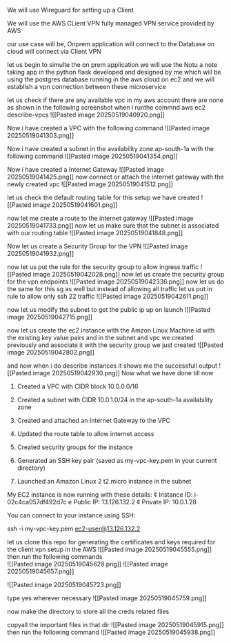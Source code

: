 
We will use Wireguard for setting up a Client 

We will use the AWS CLient VPN fully managed VPN service provided by AWS

our use case will be, Onprem application will connect to the Database on cloud will connect via Client VPN

let us begin 
to simulte the on prem application we will use the Notu a note taking app in the python flask developed and designed by me which will be using the postgres database running in the aws cloud on ec2 and we will establish a vpn connection between these microservice

let us check if there are any available vpc in my aws account 
there are none as shown in the following screenshot when i runthe commnd
aws ec2 describe-vpcs
![[Pasted image 20250519040920.png]]

Now i have created a VPC with the following command 
![[Pasted image 20250519041303.png]]

Now i have created a subnet in the availability zone ap-south-1a with the following command
![[Pasted image 20250519041354.png]]

Now i have created a Internet Gateway 
![[Pasted image 20250519041425.png]]
now connect or attach the internet gateway with the newly created vpc
![[Pasted image 20250519041512.png]]

let us check the default routing table for this setup we have created 
![[Pasted image 20250519041601.png]]

now let me create a route to the internet gateway 
![[Pasted image 20250519041733.png]]
now let us make sure that the subnet is associated with our routing table 
![[Pasted image 20250519041848.png]]

Now let us create a Security Group for the VPN 
![[Pasted image 20250519041932.png]]

now let us put the rule for the security group to allow ingress traffic 
![[Pasted image 20250519042028.png]]
now let us create the security group for the vpn endpoints
![[Pasted image 20250519042336.png]]
now let us do the same for this sg as well but instead of allowing all traffic let us put in rule to allow only ssh 22 traffic 
![[Pasted image 20250519042611.png]]

now let us modify the subnet to get the public ip up on launch 
![[Pasted image 20250519042715.png]]

now let us create the ec2 instance with the Amzon Linux Machine id with the existing key value pairs and in the subnet and vpc we created previously and associate it with the security group we just created 
![[Pasted image 20250519042802.png]]

and now when i do describe instances it shows me the successfull output
![[Pasted image 20250519042930.png]]
Now what we have done till now
1. Created a VPC with CIDR block 10.0.0.0/16

2. Created a subnet with CIDR 10.0.1.0/24 in the ap-south-1a availability zone
3. Created and attached an Internet Gateway to the VPC

4. Updated the route table to allow internet access

5. Created security groups for the instance

6. Generated an SSH key pair (saved as my-vpc-key.pem in your current directory)
7. Launched an Amazon Linux 2 t2.micro instance in the subnet

My EC2 instance is now running with these details:
¢ Instance ID: i-02c4ca057df492d7c
e Public IP: 13.126.132.2
¢ Private IP: 10.0.1.28

You can connect to your instance using SSH:

 ssh -i my-vpc-key.pem ec2-user@13.126.132.2

let us clone this repo for generating the certificates and keys required for the client vpn setup in the AWS
![[Pasted image 20250519045555.png]]
then run the following commands  
![[Pasted image 20250519045628.png]]
![[Pasted image 20250519045657.png]]

![[Pasted image 20250519045723.png]]

type yes wherever necessary
![[Pasted image 20250519045759.png]]

now make the directory to store all the creds related files

copyall the important files in that dir
![[Pasted image 20250519045915.png]]
then run the following command
![[Pasted image 20250519045938.png]]







